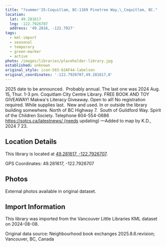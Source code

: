 ```yaml
---
title: "?summer'25:Coquitlam, BC:1169 Pinetree Way,\_Coquitlam, BC."
location:
  lat: 49.281617
  lng: -122.7926707
  address: '49.2816, -122.7927'
tags:
  - kml-import
  - seasonal
  - temporary
  - green-marker
  - active
photo: /images/libraries/placeholder-library.jpg
established: unknown
original_style: icon-503-62AF44-labelson
original_coordinates: '-122.7926707,49.281617,0'
---
```

2025 date to be announced.  Probably annual.
The last one was 2024 Aug. 15, Thur. 1-3 pm.
Coquitlam City Centre Library.
FREE BOOK AND TOY GIVEAWAY!
Makwa's Literacy Giveaway. Open to all! 
No registration required. While supplies last. 
 New and used.
In or outside the library building somewhere.
North of BC Highway 7.  South of Guildford Way.
Spirit of the Children Society.
Telephone 604-554-0686
https://sotcs.ca/latestnews/ (needs updating)
—Added to map by K.D., 2024 7 23.  

## Location Details

This library is located at [49.281617, -122.7926707](https://www.google.com/maps?q=49.281617,-122.7926707).

GPS Coordinates: 49.281617, -122.7926707

## Photos

External photos available in original dataset.

## Import Information

This library was imported from the Vancouver Little Libraries KML dataset on 2024-08-08.

Original data source: Neighbourhood book exchanges 2025.8.6.revision; Vancouver, BC, Canada
